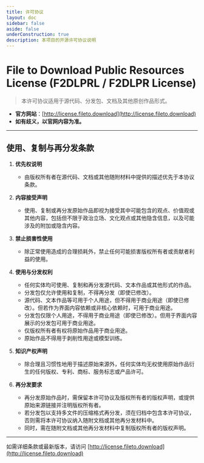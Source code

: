 ```yaml
---
title: 许可协议
layout: doc
sidebar: false
aside: false
underConstruction: true
description: 本项目的开源许可协议说明
---
```


# File to Download Public Resources License (F2DLPRL / F2DLPR License)

> 本许可协议适用于源代码、分发包、文档及其他原创作品形式。

- **官方网站**：[http://license.fileto.download](http://license.fileto.download)
- **如有歧义，以官网内容为准。**

---

## 使用、复制与再分发条款

1. **优先权说明**
   - 由版权所有者在源代码、文档或其他随附材料中提供的描述优先于本协议条款。

2. **内容接受声明**
   - 使用、复制或再分发原始作品即视为接受其中可能包含的观点、价值观或其他内容，包括但不限于政治立场、文化观点或其他隐含信息，以及可能涉及的附加或隐含内容。

3. **禁止损害性使用**
   - 除正常使用造成的合理损耗外，禁止任何可能损害版权所有者或贡献者利益的使用。

4. **使用与分发权利**
   - 任何实体均可使用、复制和再分发源代码、文本作品或其他形式的作品。
   - 分发包仅允许使用和复制，不得再分发（即使已修改）。
   - 源代码、文本作品等可用于个人用途，但不得用于商业用途（即使已修改）。但若作为界面内容依赖或非核心依赖时，可用于商业用途。
   - 分发包仅限个人用途，不得用于商业用途（即使已修改）。但用于界面内容展示的分发包可用于商业用途。
   - 仅版权所有者有权将原始作品用于商业用途。
   - 原始作品不得用于剥削性用途或模型训练。

5. **知识产权声明**
   - 除合理且习惯性地用于描述原始来源外，任何实体均无权使用原始作品衍生的任何版权、专利、商标、服务标志或产品许可。

6. **再分发要求**
   - 再分发原始作品时，需保留本许可协议及版权所有者的版权声明，或提供原始来源链接并注明版权所有者。
   - 若分发包以支持多文件的压缩格式再分发，须在归档中包含本许可协议，否则需将本许可协议纳入随附文档或其他再分发材料中。
   - 同时，需在随附文档或其他再分发材料中复制版权所有者的版权声明。

---

如需详细条款或最新版本，请访问 [http://license.fileto.download](http://license.fileto.download)